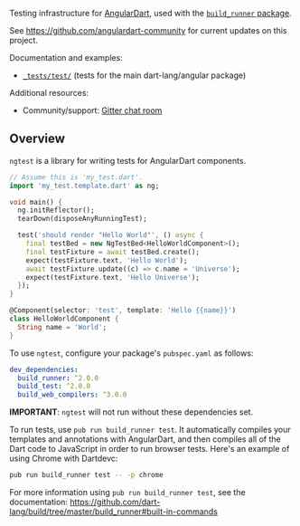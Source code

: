 Testing infrastructure for [AngularDart][webdev_angular], used with the
[`build_runner` package][build_runner].

See https://github.com/angulardart-community for current updates on this project.

Documentation and examples:

* [`_tests/test/`][test_folder] (tests for the main dart-lang/angular package)

[pub_ngtest]: https://pub.dev/packages/ngtest
[pub_test]: https://pub.dev/packages/test
[build_runner]: https://pub.dev/packages/build_runner
[test_folder]: https://github.com/angulardart-community/angular/tree/master/_tests/test
[webdev_angular]: https://pub.dev/packages/ngdart

Additional resources:

*   Community/support: [Gitter chat room]

[Gitter chat room]: https://gitter.im/angulardart/community

## Overview

`ngtest` is a library for writing tests for AngularDart components.

```dart
// Assume this is 'my_test.dart'.
import 'my_test.template.dart' as ng;

void main() {
  ng.initReflector();
  tearDown(disposeAnyRunningTest);

  test('should render "Hello World"', () async {
    final testBed = new NgTestBed<HelloWorldComponent>();
    final testFixture = await testBed.create();
    expect(testFixture.text, 'Hello World');
    await testFixture.update((c) => c.name = 'Universe');
    expect(testFixture.text, 'Hello Universe');
  });
}

@Component(selector: 'test', template: 'Hello {{name}}')
class HelloWorldComponent {
  String name = 'World';
}
```

To use `ngtest`, configure your package's `pubspec.yaml` as follows:

```yaml
dev_dependencies:
  build_runner: ^2.0.0
  build_test: ^2.0.0
  build_web_compilers: ^3.0.0
```

**IMPORTANT**: `ngtest` will not run without these dependencies set.

To run tests, use `pub run build_runner test`. It automatically compiles your
templates and annotations with AngularDart, and then compiles all of the Dart
code to JavaScript in order to run browser tests. Here's an example of using
Chrome with Dartdevc:

```bash
pub run build_runner test -- -p chrome
```

For more information using `pub run build_runner test`, see the documentation:
https://github.com/dart-lang/build/tree/master/build_runner#built-in-commands

